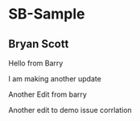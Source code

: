 # SB-Sample

## Bryan Scott

Hello from Barry

I am making another update

Another Edit from barry

Another edit to demo issue corrlation